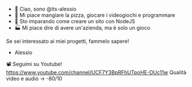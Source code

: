 - 👋 Ciao, sono @its-alessio
- 👀 Mi piace mangiare la pizza, giocare i videogiochi e programmare
- 🌱 Sto imparando come creare un sito con NodeJS
- 🏭 Mi piace dire di avere un'azienda, ma è solo un gioco

Se sei interessato ai miei progetti, fammelo sapere!

- Alessio

📽️ Seguimi su Youtube! https://www.youtube.com/channel/UCF7Y3BpRFhUTpoHE-DUc11w
Qualità video e audio -> -80/10
